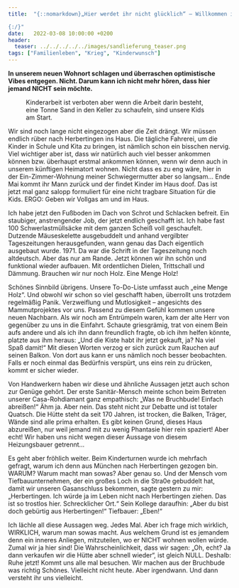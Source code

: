 ```yaml
---
title:  "{::nomarkdown}„Hier werdet ihr nicht glücklich“ – Willkommen in der Nachbarschaft!

{:/}"
date:   2022-03-08 10:00:00 +0200
header:
  teaser: ../../../../../images/sandlieferung_teaser.png
tags: ["Familienleben", "Krieg", "Kinderwunsch"]
---
```


**In unserem neuen Wohnort schlagen und überraschen optimistische Vibes entgegen. Nicht. Darum kann ich nicht mehr hören, dass hier jemand NICHT sein möchte.**

<figure>
  <img src="../../../../../images/sandlieferung.png" alt="">
  <figcaption>Kinderarbeit ist verboten aber wenn die Arbeit darin besteht, eine Tonne Sand in den Keller zu schaufeln, sind unsere Kids am Start.</figcaption>
</figure>    

Wir sind noch lange nicht eingezogen aber die Zeit drängt. Wir müssen endlich rüber nach Herbertingen ins Haus. Die tägliche Fahrerei, um die Kinder in Schule und Kita zu bringen, ist nämlich schon ein bisschen nervig. Viel wichtiger aber ist, dass wir natürlich auch viel besser ankommen können bzw. überhaupt erstmal ankommen können, wenn wir denn auch in unserem künftigen Heimatort wohnen. Nicht dass es zu eng wäre, hier in der Ein-Zimmer-Wohnung meiner Schwiegermutter aber so langsam… Ende Mai kommt ihr Mann zurück und der findet Kinder im Haus doof. Das ist jetzt mal ganz salopp formuliert für eine nicht tragbare Situation für die Kids. ERGO: Geben wir Vollgas am und im Haus.

Ich habe jetzt den Fußboden im Dach von Schrot und Schlacken befreit. Ein staubiger, anstrengender Job, der jetzt endlich geschafft ist. Ich habe fast 100 Schwerlastmüllsäcke mit dem ganzen Scheiß voll geschaufelt. Dutzende Mäuseskelette ausgebuddelt und anhand vergilbter Tageszeitungen herausgefunden, wann genau das Dach eigentlich ausgebaut wurde. 1971. Da war die Schrift in der Tageszeitung noch altdeutsch. Aber das nur am Rande. Jetzt können wir ihn schön und funktional wieder aufbauen. Mit ordentlichen Dielen, Trittschall und Dämmung. Brauchen wir nur noch Holz. Eine Menge Holz!

Schönes Sinnbild übrigens. Unsere To-Do-Liste umfasst auch „eine Menge Holz“. Und obwohl wir schon so viel geschafft haben, überrollt uns trotzdem regelmäßig Panik. Verzweiflung und Mutlosigkeit – angesichts des Mammutprojektes vor uns. Passend zu diesem Gefühl kommen unsere neuen Nachbarn. Als wir noch am Entrümpeln waren, kam der alte Herr von gegenüber zu uns in die Einfahrt. Schaute griesgrämig, trat von einem Bein aufs andere und als ich ihn dann freundlich fragte, ob ich ihm helfen könnte, platzte aus ihm heraus: „Und die Kiste habt ihr jetzt gekauft, ja? Na viel Spaß damit!“ Mit diesen Worten verzog er sich zurück zum Rauchen auf seinen Balkon. Von dort aus kann er uns nämlich noch besser beobachten. Falls er noch einmal das Bedürfnis verspürt, uns eins rein zu drücken, kommt er sicher wieder. 

Von Handwerkern haben wir diese und ähnliche Aussagen jetzt auch schon zur Genüge gehört. Der erste Sanitär-Mensch meinte schon beim Betreten unserer Casa-Rohdiamant ganz empathisch: „Was ne Bruchbude! Einfach abreißen!“ Ähm ja. Aber nein. Das steht nicht zur Debatte und ist totaler Quatsch. Die Hütte steht da seit 170 Jahren, ist trocken, die Balken, Träger, Wände sind alle prima erhalten. Es gibt keinen Grund, dieses Haus abzureißen, nur weil jemand mit zu wenig Phantasie hier rein spaziert! Aber echt! Wir haben uns nicht wegen dieser Aussage von diesem Heizungsbauer getrennt… 

Es geht aber fröhlich weiter. Beim Kinderturnen wurde ich mehrfach gefragt, warum ich denn aus München nach Herbertingen gezogen bin. WARUM? Warum macht man sowas? Aber genau so. Und der Mensch vom Tiefbauunternehmen, der ein großes Loch in die Stra0e gebuddelt hat, damit wir unseren Gasanschluss bekommen, sagte gestern zu mir: „Herbertingen. Ich würde ja im Leben nicht nach Herbertingen ziehen. Das ist so trostlos hier. Schrecklicher Ort.“ Sein Kollege daraufhin: „Aber du bist doch gebürtig aus Herbertingen!“ Tiefbauer: „Eben!“ 

Ich lächle all diese Aussagen weg. Jedes Mal. Aber ich frage mich wirklich, WIRKLICH, warum man sowas macht. Aus welchem Grund ist es jemandem denn ein inneres Anliegen, mitzuteilen, wo er NICHT wohnen wollen würde. Zumal wir ja hier sind! Die Wahrscheinlichkeit, dass wir sagen: „Oh, echt? Ja dann verkaufen wir die Hütte aber schnell wieder“, ist gleich NULL. Deshalb: Ruhe jetzt! Kommt uns alle mal besuchen. Wir machen aus der Bruchbude was richtig Schönes. Vielleicht nicht heute. Aber irgendwann. Und dann versteht ihr uns vielleicht.




 















 

 





 

  


 
 
 
 


   


 



 






 






 


 
 






















 








 

   



















  












 






 





  


  






					 


 
 








